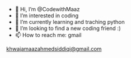 - 👋 Hi, I’m @CodewithMaaz
- 👀 I’m interested in coding
- 🌱 I’m currently learning and traching python
- 💞️ I’m looking to find a new coding friend :)
- 📫 How to reach me: gmail 

 khwajamaazahmedsiddiqi@gmail.com
 
<!---
CodewithMaaz/CodewithMaaz is a ✨ special ✨ repository because its `README.md` (this file) appears on your GitHub profile.
You can click the Preview link to take a look at your changes.
--->
